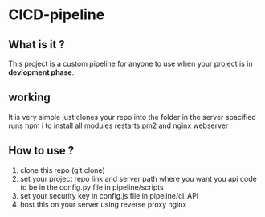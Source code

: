 # CICD-pipeline

## What is it ?

This project is a custom pipeline for anyone to use when your project is in **devlopment phase**.
   
   ## working
      
   It is very simple just clones your repo into the folder in the server spacified 
   runs npm i to install all modules 
   restarts pm2 and nginx webserver
   
## How to use ?

1. clone this repo (git clone)
2. set your project repo link and server path where you want you api code to be in the config.py file in pipeline/scripts
3. set your security key in config.js file in pipeline/ci_API
4. host this on your server using reverse proxy nginx 

